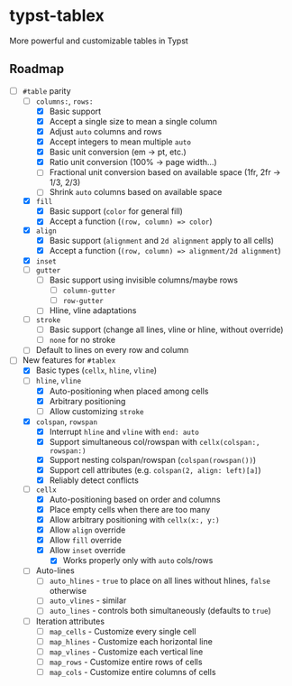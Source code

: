 # typst-tablex
More powerful and customizable tables in Typst

## Roadmap

- [ ] `#table` parity
    - [ ] `columns:`, `rows:`
        - [X] Basic support
        - [X] Accept a single size to mean a single column
        - [X] Adjust `auto` columns and rows
        - [X] Accept integers to mean multiple `auto`
        - [X] Basic unit conversion (em -> pt, etc.)
        - [X] Ratio unit conversion (100% -> page width...)
        - [ ] Fractional unit conversion based on available space (1fr, 2fr -> 1/3, 2/3)
        - [ ] Shrink `auto` columns based on available space
    - [X] `fill`
        - [X] Basic support (`color` for general fill)
        - [X] Accept a function (`(row, column) => color`)
    - [X] `align`
        - [X] Basic support (`alignment` and `2d alignment` apply to all cells)
        - [X] Accept a function (`(row, column) => alignment/2d alignment`)
    - [X] `inset`
    - [ ] `gutter`
        - [ ] Basic support using invisible columns/maybe rows
            - [ ] `column-gutter`
            - [ ] `row-gutter`
        - [ ] Hline, vline adaptations
    - [ ] `stroke`
        - [ ] Basic support (change all lines, vline or hline, without override)
        - [ ] `none` for no stroke
    - [ ] Default to lines on every row and column
- [ ] New features for `#tablex`
    - [X] Basic types (`cellx`, `hline`, `vline`)
    - [ ] `hline`, `vline`
        - [X] Auto-positioning when placed among cells
        - [X] Arbitrary positioning
        - [ ] Allow customizing `stroke`
    - [X] `colspan`, `rowspan`
        - [X] Interrupt `hline` and `vline` with `end: auto`
        - [X] Support simultaneous col/rowspan with `cellx(colspan:, rowspan:)`
        - [X] Support nesting colspan/rowspan (`colspan(rowspan())`)
        - [X] Support cell attributes (e.g. `colspan(2, align: left)[a]`)
        - [X] Reliably detect conflicts
    - [ ] `cellx`
        - [X] Auto-positioning based on order and columns
        - [X] Place empty cells when there are too many
        - [X] Allow arbitrary positioning with `cellx(x:, y:)`
        - [X] Allow `align` override
        - [X] Allow `fill` override
        - [X] Allow `inset` override
            - [X] Works properly only with `auto` cols/rows
    - [ ] Auto-lines
        - [ ] `auto_hlines` - `true` to place on all lines without hlines, `false` otherwise
        - [ ] `auto_vlines` - similar
        - [ ] `auto_lines` - controls both simultaneously (defaults to `true`)
    - [ ] Iteration attributes
        - [ ] `map_cells` - Customize every single cell
        - [ ] `map_hlines` - Customize each horizontal line
        - [ ] `map_vlines` - Customize each vertical line
        - [ ] `map_rows` - Customize entire rows of cells
        - [ ] `map_cols` - Customize entire columns of cells
